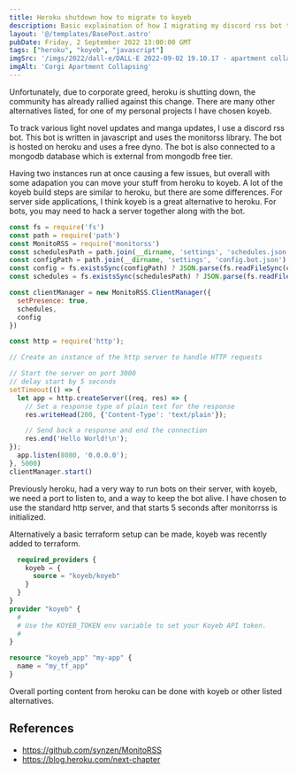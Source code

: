 ```yaml
---
title: Heroku shutdown how to migrate to koyeb
description: Basic explaination of how I migrating my discord rss bot to koyeb
layout: '@/templates/BasePost.astro'
pubDate: Friday, 2 September 2022 13:00:00 GMT
tags: ["heroku", "koyeb", "javascript"]
imgSrc: '/imgs/2022/dall-e/DALL·E 2022-09-02 19.10.17 - apartment collapsing while corgi watches.png'
imgAlt: 'Corgi Apartment Collapsing'
---
```


Unfortunately, due to corporate greed, heroku is shutting down, the community has already rallied against this change. There are many other alternatives listed, for one of my personal projects I have chosen koyeb.

To track various light novel updates and manga updates, I use a discord rss bot. This bot is written in javascript and uses the monitorss library. The bot is hosted on heroku and uses a free dyno. The bot is also connected to a mongodb database which is external from mongodb free tier.

Having two instances run at once causing a few issues, but overall with some adapation you can move your stuff from heroku to koyeb. A lot of the koyeb build steps are similar to heroku, but there are some differences. For server side applications, I think koyeb is a great alternative to heroku. For bots, you may need to hack a server together along with the bot.

```js
const fs = require('fs')
const path = require('path')
const MonitoRSS = require('monitorss')
const schedulesPath = path.join(__dirname, 'settings', 'schedules.json')
const configPath = path.join(__dirname, 'settings', 'config.bot.json')
const config = fs.existsSync(configPath) ? JSON.parse(fs.readFileSync(configPath)) : {}
const schedules = fs.existsSync(schedulesPath) ? JSON.parse(fs.readFileSync(schedulesPath)) : {}

const clientManager = new MonitoRSS.ClientManager({
  setPresence: true,
  schedules,
  config
})

const http = require('http');

// Create an instance of the http server to handle HTTP requests

// Start the server on port 3000
// delay start by 5 seconds
setTimeout(() => {
  let app = http.createServer((req, res) => {
    // Set a response type of plain text for the response
    res.writeHead(200, {'Content-Type': 'text/plain'});

    // Send back a response and end the connection
    res.end('Hello World!\n');
});
  app.listen(8080, '0.0.0.0');
}, 5000)
clientManager.start()
```

Previously heroku, had a very way to run bots on their server, with koyeb, we need a port to listen to, and a way to keep the bot alive. I have chosen to use the standard http server, and that starts 5 seconds after monitorrss is initialized.

Alternatively a basic terraform setup can be made, koyeb was recently added to terraform.

```terraform {
  required_providers {
    koyeb = {
      source = "koyeb/koyeb"
    }
  }
}
provider "koyeb" {
  #
  # Use the KOYEB_TOKEN env variable to set your Koyeb API token.
  #
}

resource "koyeb_app" "my-app" {
  name = "my_tf_app"
}
```

Overall porting content from heroku can be done with koyeb or other listed alternatives.

## References
* https://github.com/synzen/MonitoRSS
* https://blog.heroku.com/next-chapter